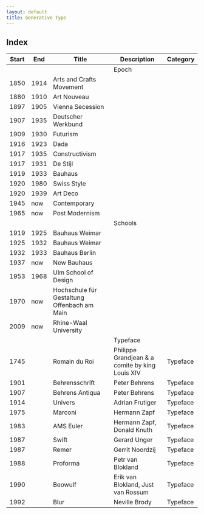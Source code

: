 ```yaml
---
layout: default
title: Generative Type
---
```


## Index 

| Start | End   | Title                       | Description   | Category |
| ---   | ---   | --- | --- | --- |
| | | | Epoch | |									
| 1850  | 1914  | Arts and Crafts Movement    | |             | Epoch |
| 1880  | 1910	| Art Nouveau                 | |             | Epoch |
| 1897  | 1905	| Vienna Secession            | |             | Epoch |
| 1907  | 1935	| Deutscher Werkbund          | |             | Epoch |
| 1909  | 1930	| Futurism                    | |             | Epoch |
| 1916  | 1923	| Dada | | | Epoch |
| 1917  | 1935	| Constructivism | | | Epoch |
| 1917  | 1931	| De Stijl | | | Epoch |
| 1919  | 1933	| Bauhaus | | | Epoch |
| 1920  | 1980	| Swiss Style  | | | Epoch |
| 1920  | 1939	| Art Deco | | | Epoch |
| 1945  | now	  | Contemporary | | | Epoch |
| 1965  | now	  | Post Modernism | | | Epoch |
| | | | Schools | |										
| 1919 | 1925   | Bauhaus Weimar | | | School | 
| 1925 | 1932   | Bauhaus Weimar | | | School | 
| 1932 | 1933   | Bauhaus Berlin | | | School | 
| 1937 | now    | New Bauhaus | | | School	| 
| 1953 | 1968   | Ulm School of Design | | | School | 
| 1970 | now    | Hochschule für Gestaltung Offenbach am Main | | | School | 
| 2009 | now    | Rhine-Waal University | | | School | 
| | | | Typeface | |									
| 1745 | | Romain du Roi | Philippe Grandjean & a comite by king Louis XIV | Typeface |
| 1901 | | Behrensschrift | Peter Behrens | Typeface |
| 1907 | | Behrens Antiqua | Peter Behrens | Typeface |
| 1914 | | Univers | Adrian Frutiger | Typeface |
| 1975 | | Marconi | Hermann Zapf | Typeface |
| 1983 | | AMS Euler | Hermann Zapf, Donald Knuth | Typeface |
| 1987 | | Swift	| Gerard Unger | Typeface |
| 1987 | | Remer	| Gerrit Noordzij | Typeface |
| 1988 | | Proforma | Petr van Blokland | Typeface |
| 1990 | | Beowulf | Erik van Blokland, Just van Rossum | Typeface |
| 1992 | | Blur | Neville Brody | Typeface |
